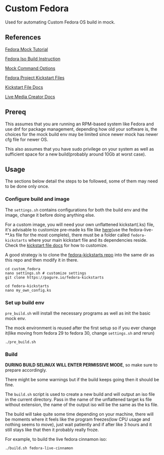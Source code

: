 # Custom Fedora

Used for automating Custom Fedora OS build in mock.

## References

[Fedora Mock Tutorial](1)

[Fedora Iso Build Instruction](2)

[Mock Command Options](3)

[Fedora Project Kickstart Files](4)

[Kickstart File Docs](5)

[Live Media Creator Docs](6)

## Prereq

This assumes that you are running an RPM-based system like Fedora and use dnf for package management, depending how old your software is, the choices for the mock build env may be limited since newer mock has newer cfg file for newer OS.

This also assumes that you have sudo privilege on your system as well as sufficient space for a new build(probably around 10Gb at worst case).

## Usage

The sections below detail the steps to be followed, some of them may need to be done only once.

### Configure build and image

The ```settings.sh``` contains configurations for both the build env and the image, change it before doing anything else.

For a custom image, you will need your own unflattened kickstart(.ks) file, it's advisable to customize pre-made ks file like [here](4)(use the fedora-live-**.ks file for the most complete), there must be a folder called ```fedora-kickstarts``` where your main kickstart file and its dependencies reside. Check the [kickstart file docs](5) for how to customize.

A good strategy is to clone the [fedora-kickstarts repo](4) into the same dir as this repo and then modify it in there.

```shell
cd custom_fedora
nano settings.sh # customize settings
git clone https://pagure.io/fedora-kickstarts

cd fedora-kickstarts
nano my_own_config.ks
```

### Set up build env

```pre_build.sh``` will install the necessary programs as well as init the basic mock env.

The mock environment is reused after the first setup so if you ever change it(like moving from fedora 29 to fedora 30, change ```settings.sh``` and rerun)

```shell
./pre_build.sh
```

### Build

**DURING BUILD SELINUX WILL ENTER PERMISSIVE MODE**, so make sure to prepare accordingly.

There might be some warnings but if the build keeps going then it should be fine.

The ```build.sh``` script is used to create a new build and will output an iso file in the current directory. Pass in the name of the unflattened target ks file without extension, the name of the output iso will be the same as the ks file.

The build will take quite some time depending on your machine, there will be moments where it feels like the program freezes(low CPU usage and nothing seems to move), just wait patiently and if after like 3 hours and it still stays like that then it probably really froze.

For example, to build the live fedora cinnamon iso:

```shell
./build.sh fedora-live-cinnamon
```

[1]: https://fedoraproject.org/wiki/Livemedia-creator-_How_to_create_and_use_a_Live_CD?fbclid=IwAR0ghE6C136ATschv_J9OSWIRHqCp5mxTXvrNPLcZ_p82EHW_thuEJY_oB0
[2]: https://docs.fedoraproject.org/en-US/remix-building/remix-ci/?fbclid=IwAR2ucku-HsEbKXy4H2K5h22kk2wU9-WIrgWvnRVsrxNf38Sk2PSvRgjZTbs
[3]: https://linux.die.net/man/1/mock
[4]: https://pagure.io/fedora-kickstarts
[5]: https://pykickstart.readthedocs.io/en/latest/kickstart-docs.html?fbclid=IwAR3AwOKBMyrQxXm72itM4LSx2H9mnuTIaLIzF3yDvwRrwYfpiAWEjgeinJY#chapter-4-pre-installation-script
[6]: https://weldr.io/lorax/livemedia-creator.html